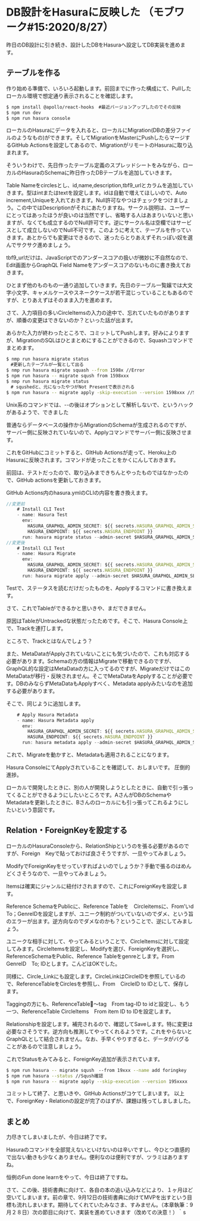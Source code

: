 # DB設計をHasuraに反映した （モブワーク#15:2020/8/27）

昨日のDB設計に引き続き、設計したDBをHasuraへ設定してDB実装を進めます。

## テーブルを作る 

作り始める準備で、いろいろ起動します。前回までに作った構成にて、Pullしたローカル環境で想定通り表示されることを確認します。

```sh
$ npm install @apollo/react-hooks　#最近バージョンアップしたのでその反映
$ npm run dev
$ npm run hasura console
```

ローカルのHasuraにデータを入れると、ローカルにMigration(DBの差分ファイルのようなもの)ができます。そしてMigrationをMasterにPushしたらマージするGitHub Actionsを設定してあるので、MigrationがリモートのHasuraに取り込まれます。

そういうわけで、先日作ったテーブル定義のスプレッドシートをみながら、ローカルのHasuraのSchemaに昨日作ったDBテーブルを追加していきます。

Table Nameをcirclesとし、id,name,description,tbf9_urlとカラムを追加していきます。型はintまたはtextを設定します。idは自動で増えてほしいので、Auto increment,Uniqueを入れておきます。Null許可なやつはチェックをつけましょう。この中ではDescriptionがそれにあたりますね。サークル説明は、ユーザーにとってはあったほうが良いのは当然ですし、省略する人はあまりいないと思いますが、なくても成立するのでNull許可です。逆にサークル名は空欄ではサービスとして成立しないのでNull不可です。このように考えて、テーブルを作っていきます。あとからでも変更はできるので、迷ったらとりあえずそれっぽい奴を選んでサクサク進めましょう。

tbf9_urlだけは、JavaScriptでのアンダースコアの扱いが微妙に不自然なので、Edit画面からGraphQL Field Nameをアンダースコアのないものに書き換えておきます。

ひとまず他のものもの一通り追加していきます。先日のテーブル一覧嬢では大文字小文字、キャメルケースやスネークケースが若干混じっていることもあるのですが、とりあえずはそのまま入力を進めます。



さて、入力項目の多いCircleItemsの入力の途中で、忘れていたものがありますが、順番の変更はできないのか？といった話が出ます。

あらかた入力が終わったところで、コミットしてPushします。好みによりますが、MigrationのSQLはひとまとめにすることができるので、Squashコマンドでまとめます。

```sh 
$ nmp run hasura migrate status
　#更新したテーブルが一覧として出る
$ nmp run hasura migrate squash --from 1598x //Error
$ npm run hasura -- migrate sqush from 1598xxx
$ nmp run hasura migrate status
　# squshedと、元になったやつがNot Presentで表示される
$ npm run hasura -- migrate apply -skip-execution --version 1598xxx //SquhedのIDを入れる
```

Unix系のコマンドでは、--の後はオプションとして解析しないで、というハックがあるようで、できました

普通ならデータベースの操作からMigrationのSchemaが生成されるのですが、サーバー側に反映されていないので、Applyコマンドでサーバー側に反映させます。

これをGitHubにコミットすると、GItHub Actionsが走って、Heroku上のHasuraに反映されます。コマンドが走ったことをかくにんしておきます。

前回は、テストだったので、取り込みまできちんとやったものではなかったので、GitHub actionsを更新しておきます。

GitHub Actions内のhasura.ymlのCLIの内容を書き換えます。

```js hasura.yml 
//変更前
    # Install CLI Test
    - name: Hasura Test
      env: 
        HASURA_GRAPHQL_ADMIN_SECRET: ${{ secrets.HASURA_GRAPHQL_ADMIN_SECRET }}
        HASURA_ENDPOINT: ${{ secrets.HASURA_ENDPOINT }}
      run: hasura migrate status --admin-secret $HASURA_GRAPHQL_ADMIN_SECRET --project hasura/ --endpoint $HASURA_ENDPOINT 
//変更後
    # Install CLI Test
    - name: Hasura Migrate
      env: 
        HASURA_GRAPHQL_ADMIN_SECRET: ${{ secrets.HASURA_GRAPHQL_ADMIN_SECRET }}
        HASURA_ENDPOINT: ${{ secrets.HASURA_ENDPOINT }}
      run: hasura migrate apply --admin-secret $HASURA_GRAPHQL_ADMIN_SECRET --project hasura/ --endpoint $HASURA_ENDPOINT 
```

Testで、ステータスを読むだけだったものを、Applyするコマンドに書き換えます。

さて、これでTableができるかと思いきや、まだできません。

原因はTableがUntrackedな状態だったためです。そこで、Hasura Console上で、Trackを連打します。

ところで、Trackとはなんでしょう？

また、MetaDataがApplyされていないことにも気づいたので、これも対応する必要があります。Schemaの方の情報はMigrateで移動できるのですが、GraphQL的な設定はMetaDataの方に入ってるのですが、MigrateだけではこのMetaDataが移行・反映されません。そこでMetaDataをApplyすることが必要です。DBのみならずMetaDataもApplyすべく、Metadata applyみたいなのを追加する必要があります。

そこで、同じように追加します。

```js hasura.yml 
    # Apply Hasura Metadata
    - name: Hasura Metadata apply
      env: 
        HASURA_GRAPHQL_ADMIN_SECRET: ${{ secrets.HASURA_GRAPHQL_ADMIN_SECRET }}
        HASURA_ENDPOINT: ${{ secrets.HASURA_ENDPOINT }}
      run: hasura metadata apply --admin-secret $HASURA_GRAPHQL_ADMIN_SECRET --project hasura/ --endpoint $HASURA_ENDPOINT 
```

これで、Migrateを動かすと、Metadataも適用されることになります。

Hasura ConsoleにてApplyされていることを確認して、おしまいです。
圧倒的進捗。


ローカルで開発したときに、別の人が開発しようとしたときに、自動で引っ張ってくることができるようにしたいところです。AさんがDBのSchemaやMetadataを更新したときに、Bさんのローカルにも引っ張ってこれるようにしたいという意図です。

## Relation・ForeignKeyを設定する

ローカルのHasuraConsoleから、RelationShipというのを張る必要があるのですが、Foreign　Keyで貼っておけば良さそうですが、一旦やってみましょう。

ModifyでForeignKeyをせっていすればよいのでしょうか？手動で張るのはめんどくさそうなので、一旦やってみましょう。

Itemsは確実にジャンルに紐付けされますので、これにForeignKeyを設定します。

Reference SchemaをPublicに、Reference Tableを　Circleitemsに、From’いd　To；GenreIDを設定しますが、ユニーク制約がついていないのでダメ、という旨のエラーが出ます。逆方向なのでダメなのかも？ということで、逆にしてみましょう。

ユニークな相手に対して、やってみるということで、CircleItemsに対して設定してみます。CircleItemsを設定し、Modifyを選び、ForeignKeyを選択し、ReferenceSchemaをPublic、Reference Tableをgenreとします。From GenreID　To; IDとします。こんどはOKでした。

同様に、Circle_Linkにも設定します。CircleLinkはCircleIDを参照しているので、ReferenceTableをCirclesを参照し、From　CircleID to IDとして、保存します。

Taggingの方にも、ReferenceTable〜tag　From tag-ID to idと設定し、もう一つ、ReferenceTable CircleItems　From item ID to IDを設定します。

Relationshipを設定します。補完されるので、確認してSaveします。特に変更は必要なさそうです。逆方向も推測してやってくれるようです。これをやらないとGraphQLとして結合されません。なお、手早くやりすぎると、データがバグることがあるので注意しましょう。

これでStatusをみてみると、ForeignKey追加が表示されています。

```sh
$ npm run hasura -- migrate sqush　--from 19xxx --name add foringkey
$ npm rum hasura --status //Sqush確認
$ npm run hasura -- migrate apply --skip-execution --version 195xxxx
```

コミットして終了、と思いきや、GitHub Actionsがコケてしまいます。
以上で、ForeignKey・Relationの設定が完了のはずが、課題は残ってしましました。

## まとめ
力尽きてしまいましたが、今日は終了です。

Hasuraのコマンドを全部覚えないといけないのは辛いですし、今ひとつ直感的で出ない動きも少なくありません。便利なのは便利ですが、ツラミはありますね。

恒例のFun done learnをやって、今日は終了ですね。

さて、この後、技術書典に向けて、各自の本の追い込みなどにより、１ヶ月ほど空いてしまいます。前の章で、9月12日の技術書典に向けてMVPを出すという目標も流れしまいます。期待してくれていたみなさま、すみません。（本章執筆：9月２８日）次の節目に向けて、実装を進めていきます（改めての決意！）｀s

